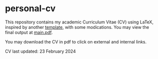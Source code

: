 # personal-cv

This repository contains my academic Curriculum Vitae (CV) using LaTeX, inspired by another [template](https://github.com/arasgungore/arasgungore-CV), with some modications.
You may view the final output at [main.pdf](https://github.com/Shahril-Iskandar/personal-cv/blob/main/main.pdf).

You may download the CV in pdf to click on external and internal links. 

CV last updated: 23 February 2024
